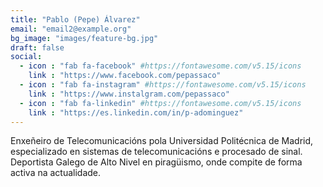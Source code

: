 ```yaml
---
title: "Pablo (Pepe) Álvarez"
email: "email2@example.org"
bg_image: "images/feature-bg.jpg"
draft: false
social:
  - icon : "fab fa-facebook" #https://fontawesome.com/v5.15/icons
    link : "https://www.facebook.com/pepassaco"
  - icon : "fab fa-instagram" #https://fontawesome.com/v5.15/icons
    link : "https://www.instalgram.com/pepassaco"
  - icon : "fab fa-linkedin" #https://fontawesome.com/v5.15/icons
    link : "https://es.linkedin.com/in/p-adominguez"
---
```


Enxeñeiro de Telecomunicacións pola Universidad Politécnica de Madrid, especializado en sistemas de telecomunicacións e procesado de sinal. Deportista Galego de Alto Nivel en piragüismo, onde compite de forma activa na actualidade.
